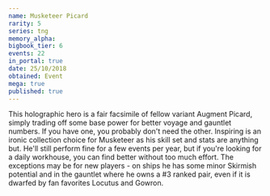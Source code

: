 ```yaml
---
name: Musketeer Picard
rarity: 5
series: tng
memory_alpha:
bigbook_tier: 6
events: 22
in_portal: true
date: 25/10/2018
obtained: Event
mega: true
published: true
---
```


This holographic hero is a fair facsimile of fellow variant Augment Picard, simply trading off some base power for better voyage and gauntlet numbers. If you have one, you probably don't need the other. Inspiring is an ironic collection choice for Musketeer as his skill set and stats are anything but. He'll still perform fine for a few events per year, but if you're looking for a daily workhouse, you can find better without too much effort. The exceptions may be for new players - on ships he has some minor Skirmish potential and in the gauntlet where he owns a #3 ranked pair, even if it is dwarfed by fan favorites Locutus and Gowron.
